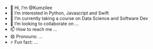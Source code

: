 - 👋 Hi, I’m @Kumzilee
- 👀 I’m interested in Python, Javascript and Swift
- 🌱 I’m currently taking a course on Data Science and Software Dev
- 💞️ I’m looking to collaborate on ...
- 📫 How to reach me ...
- 😄 Pronouns: ...
- ⚡ Fun fact: ...

<!---
Kumzilee/Kumzilee is a ✨ special ✨ repository because its `README.md` (this file) appears on your GitHub profile.
You can click the Preview link to take a look at your changes.
--->
